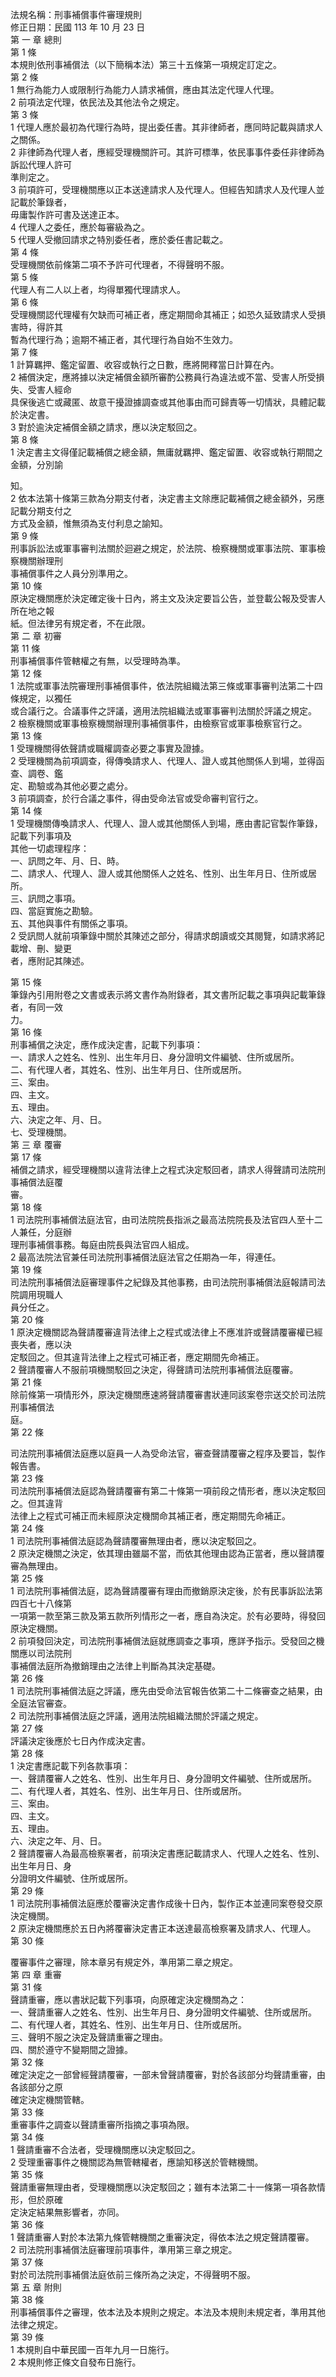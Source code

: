 法規名稱：刑事補償事件審理規則  
修正日期：民國 113 年 10 月 23 日  
第 一 章 總則  
第 1 條  
本規則依刑事補償法（以下簡稱本法）第三十五條第一項規定訂定之。  
第 2 條  
1 無行為能力人或限制行為能力人請求補償，應由其法定代理人代理。  
2 前項法定代理，依民法及其他法令之規定。  
第 3 條  
1 代理人應於最初為代理行為時，提出委任書。其非律師者，應同時記載與請求人之關係。  
2 非律師為代理人者，應經受理機關許可。其許可標準，依民事事件委任非律師為訴訟代理人許可  
準則定之。  
3 前項許可，受理機關應以正本送達請求人及代理人。但經告知請求人及代理人並記載於筆錄者，  
毋庸製作許可書及送達正本。  
4 代理人之委任，應於每審級為之。  
5 代理人受撤回請求之特別委任者，應於委任書記載之。  
第 4 條  
受理機關依前條第二項不予許可代理者，不得聲明不服。  
第 5 條  
代理人有二人以上者，均得單獨代理請求人。  
第 6 條  
受理機關認代理權有欠缺而可補正者，應定期間命其補正；如恐久延致請求人受損害時，得許其  
暫為代理行為；逾期不補正者，其代理行為自始不生效力。  
第 7 條  
1 計算羈押、鑑定留置、收容或執行之日數，應將開釋當日計算在內。  
2 補償決定，應將據以決定補償金額所審酌公務員行為違法或不當、受害人所受損失、受害人經命  
具保後逃亡或藏匿、故意干擾證據調查或其他事由而可歸責等一切情狀，具體記載於決定書。  
3 對於逾決定補償金額之請求，應以決定駁回之。  
第 8 條  
1 決定書主文得僅記載補償之總金額，無庸就羈押、鑑定留置、收容或執行期間之金額，分別諭  


知。  
2 依本法第十條第三款為分期支付者，決定書主文除應記載補償之總金額外，另應記載分期支付之  
方式及金額，惟無須為支付利息之諭知。  
第 9 條  
刑事訴訟法或軍事審判法關於迴避之規定，於法院、檢察機關或軍事法院、軍事檢察機關辦理刑  
事補償事件之人員分別準用之。  
第 10 條  
原決定機關應於決定確定後十日內，將主文及決定要旨公告，並登載公報及受害人所在地之報  
紙。但法律另有規定者，不在此限。  
第 二 章 初審  
第 11 條  
刑事補償事件管轄權之有無，以受理時為準。  
第 12 條  
1 法院或軍事法院審理刑事補償事件，依法院組織法第三條或軍事審判法第二十四條規定，以獨任  
或合議行之。合議事件之評議，適用法院組織法或軍事審判法關於評議之規定。  
2 檢察機關或軍事檢察機關辦理刑事補償事件，由檢察官或軍事檢察官行之。  
第 13 條  
1 受理機關得依聲請或職權調查必要之事實及證據。  
2 受理機關為前項調查，得傳喚請求人、代理人、證人或其他關係人到場，並得函查、調卷、鑑  
定、勘驗或為其他必要之處分。  
3 前項調查，於行合議之事件，得由受命法官或受命審判官行之。  
第 14 條  
1 受理機關傳喚請求人、代理人、證人或其他關係人到場，應由書記官製作筆錄，記載下列事項及  
其他一切處理程序：  
一、訊問之年、月、日、時。  
二、請求人、代理人、證人或其他關係人之姓名、性別、出生年月日、住所或居所。  
三、訊問之事項。  
四、當庭實施之勘驗。  
五、其他與事件有關係之事項。  
2 受訊問人就前項筆錄中關於其陳述之部分，得請求朗讀或交其閱覽，如請求將記載增、刪、變更  
者，應附記其陳述。  


第 15 條  
筆錄內引用附卷之文書或表示將文書作為附錄者，其文書所記載之事項與記載筆錄者，有同一效  
力。  
第 16 條  
刑事補償之決定，應作成決定書，記載下列事項：  
一、請求人之姓名、性別、出生年月日、身分證明文件編號、住所或居所。  
二、有代理人者，其姓名、性別、出生年月日、住所或居所。  
三、案由。  
四、主文。  
五、理由。  
六、決定之年、月、日。  
七、受理機關。  
第 三 章 覆審  
第 17 條  
補償之請求，經受理機關以違背法律上之程式決定駁回者，請求人得聲請司法院刑事補償法庭覆  
審。  
第 18 條  
1 司法院刑事補償法庭法官，由司法院院長指派之最高法院院長及法官四人至十二人兼任，分庭辦  
理刑事補償事務。每庭由院長與法官四人組成。  
2 最高法院法官兼任司法院刑事補償法庭法官之任期為一年，得連任。  
第 19 條  
司法院刑事補償法庭審理事件之紀錄及其他事務，由司法院刑事補償法庭報請司法院調用現職人  
員分任之。  
第 20 條  
1 原決定機關認為聲請覆審違背法律上之程式或法律上不應准許或聲請覆審權已經喪失者，應以決  
定駁回之。但其違背法律上之程式可補正者，應定期間先命補正。  
2 聲請覆審人不服前項機關駁回之決定，得聲請司法院刑事補償法庭覆審。  
第 21 條  
除前條第一項情形外，原決定機關應速將聲請覆審書狀連同該案卷宗送交於司法院刑事補償法  
庭。  
第 22 條  


司法院刑事補償法庭應以庭員一人為受命法官，審查聲請覆審之程序及要旨，製作報告書。  
第 23 條  
司法院刑事補償法庭認為聲請覆審有第二十條第一項前段之情形者，應以決定駁回之。但其違背  
法律上之程式可補正而未經原決定機關命其補正者，應定期間先命補正。  
第 24 條  
1 司法院刑事補償法庭認為聲請覆審無理由者，應以決定駁回之。  
2 原決定機關之決定，依其理由雖屬不當，而依其他理由認為正當者，應以聲請覆審為無理由。  
第 25 條  
1 司法院刑事補償法庭，認為聲請覆審有理由而撤銷原決定後，於有民事訴訟法第四百七十八條第  
一項第一款至第三款及第五款所列情形之一者，應自為決定。於有必要時，得發回原決定機關。  
2 前項發回決定，司法院刑事補償法庭就應調查之事項，應詳予指示。受發回之機關應以司法院刑  
事補償法庭所為撤銷理由之法律上判斷為其決定基礎。  
第 26 條  
1 司法院刑事補償法庭之評議，應先由受命法官報告依第二十二條審查之結果，由全庭法官審查。  
2 司法院刑事補償法庭之評議，適用法院組織法關於評議之規定。  
第 27 條  
評議決定後應於七日內作成決定書。  
第 28 條  
1 決定書應記載下列各款事項：  
一、聲請覆審人之姓名、性別、出生年月日、身分證明文件編號、住所或居所。  
二、有代理人者，其姓名、性別、出生年月日、住所或居所。  
三、案由。  
四、主文。  
五、理由。  
六、決定之年、月、日。  
2 聲請覆審人為最高檢察署者，前項決定書應記載請求人、代理人之姓名、性別、出生年月日、身  
分證明文件編號、住所或居所。  
第 29 條  
1 司法院刑事補償法庭應於覆審決定書作成後十日內，製作正本並連同案卷發交原決定機關。  
2 原決定機關應於五日內將覆審決定書正本送達最高檢察署及請求人、代理人。  
第 30 條  


覆審事件之審理，除本章另有規定外，準用第二章之規定。  
第 四 章 重審  
第 31 條  
聲請重審，應以書狀記載下列事項，向原確定決定機關為之：  
一、聲請重審人之姓名、性別、出生年月日、身分證明文件編號、住所或居所。  
二、有代理人者，其姓名、性別、出生年月日、住所或居所。  
三、聲明不服之決定及聲請重審之理由。  
四、關於遵守不變期間之證據。  
第 32 條  
確定決定之一部曾經聲請覆審，一部未曾聲請覆審，對於各該部分均聲請重審，由各該部分之原  
確定決定機關管轄。  
第 33 條  
重審事件之調查以聲請重審所指摘之事項為限。  
第 34 條  
1 聲請重審不合法者，受理機關應以決定駁回之。  
2 受理重審事件之機關認為無管轄權者，應諭知移送於管轄機關。  
第 35 條  
聲請重審無理由者，受理機關應以決定駁回之；雖有本法第二十一條第一項各款情形，但於原確  
定決定結果無影響者，亦同。  
第 36 條  
1 聲請重審人對於本法第九條管轄機關之重審決定，得依本法之規定聲請覆審。  
2 司法院刑事補償法庭審理前項事件，準用第三章之規定。  
第 37 條  
對於司法院刑事補償法庭依前三條所為之決定，不得聲明不服。  
第 五 章 附則  
第 38 條  
刑事補償事件之審理，依本法及本規則之規定。本法及本規則未規定者，準用其他法律之規定。  
第 39 條  
1 本規則自中華民國一百年九月一日施行。  
2 本規則修正條文自發布日施行。  


